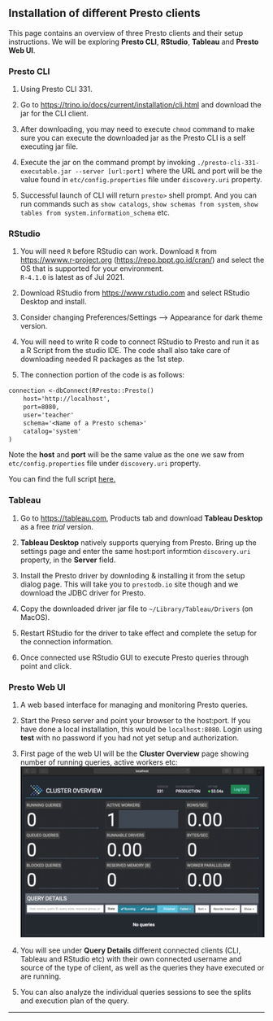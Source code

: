 ## Installation of different Presto clients ##
This page contains an overview of three Presto clients and their setup instructions.
We will be exploring **Presto CLI**, **RStudio**, **Tableau** and **Presto Web UI**.

### Presto CLI ###
1. Using Presto CLI 331.

1. Go to https://trino.io/docs/current/installation/cli.html and download the jar for the CLI client.

1. After downloading, you may need to execute `chmod` command to make sure you can execute the downloaded jar as the Presto CLI is a self executing jar file.

1. Execute the jar on the command prompt by invoking `./presto-cli-331-executable.jar --server [url:port]` where the URL and port will be the value found in `etc/config.properties` file under `discovery.uri` property.

1. Successful launch of CLI will return `presto>` shell prompt. And you can run commands such as `show catalogs`, `show schemas from system`, `show tables from system.information_schema` etc.

### RStudio ###
1. You will need `R` before RStudio can work. Download `R` from https://wwww.r-project.org (https://repo.bppt.go.id/cran/) and select the OS that is supported for your environment.  
`R-4.1.0` is latest as of Jul 2021.

1. Download RStudio from https://www.rstudio.com and select RStudio Desktop and install.

1. Consider changing Preferences/Settings --> Appearance for dark theme version.

1. You will need to write R code to connect RStudio to Presto and run it as a R Script from the studio IDE. The code shall also take care of downloading needed R packages as the 1st step.

1. The connection portion of the code is as follows:
```
connection <-dbConnect(RPresto::Presto()
    host='http://localhost',
    port=8080,
    user='teacher'
    schema='<Name of a Presto schema>'
    catalog='system'
)
```
Note the **host** and **port** will be the same value as the one we saw from `etc/config.properties` file under `discovery.uri` property.

You can find the full script [here.](./scripts/RStudio_Script.csv)

### Tableau ###
1. Go to https://tableau.com, Products tab and download **Tableau Desktop** as a free *trial* version.

1. **Tableau Desktop** natively supports querying from Presto. Bring up the settings page and enter the same host:port informtion `discovery.uri` property, in the **Server** field.

1. Install the Presto driver by downloding & installing it from the setup dialog page. This will take you to `prestodb.io` site though and we download the JDBC driver for Presto.

1. Copy the downloaded driver jar file to `~/Library/Tableau/Drivers` (on MacOS).

1. Restart RStudio for the driver to take effect and complete the setup for the connection information.

1. Once connected use RStudio GUI to execute Presto queries through point and click.

### Presto Web UI ###
1. A web based interface for managing and monitoring Presto queries.

1. Start the Preso server and point your browser to the host:port. If you have done a local installation, this would be `localhost:8080`. Login using **test** with no password if you had not yet setup and authorization.

1. First page of the web UI will be the **Cluster Overview** page showing number of running queries, active workers etc:  
![Presto Web UI - Cluster Overview](./img/presto-web-ui-cluster-overview.png)

1. You will see under **Query Details** different connected clients (CLI, Tableau and RStudio etc) with their own connected username and source of the type of client, as well as the queries they have executed or are running.

1. You can also analyze the individual queries sessions to see the splits and execution plan of the query.
---